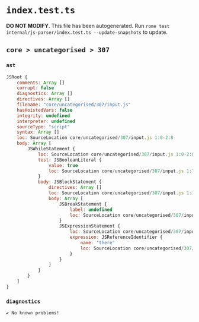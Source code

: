 # `index.test.ts`

**DO NOT MODIFY**. This file has been autogenerated. Run `rome test internal/js-parser/index.test.ts --update-snapshots` to update.

## `core > uncategorised > 307`

### `ast`

```javascript
JSRoot {
	comments: Array []
	corrupt: false
	diagnostics: Array []
	directives: Array []
	filename: "core/uncategorised/307/input.js"
	hasHoistedVars: false
	integrity: undefined
	interpreter: undefined
	sourceType: "script"
	syntax: Array []
	loc: SourceLocation core/uncategorised/307/input.js 1:0-2:8
	body: Array [
		JSWhileStatement {
			loc: SourceLocation core/uncategorised/307/input.js 1:0-2:8
			test: JSBooleanLiteral {
				value: true
				loc: SourceLocation core/uncategorised/307/input.js 1:7-1:11
			}
			body: JSBlockStatement {
				directives: Array []
				loc: SourceLocation core/uncategorised/307/input.js 1:13-2:8
				body: Array [
					JSBreakStatement {
						label: undefined
						loc: SourceLocation core/uncategorised/307/input.js 1:15-1:20
					}
					JSExpressionStatement {
						loc: SourceLocation core/uncategorised/307/input.js 2:0-2:6
						expression: JSReferenceIdentifier {
							name: "there"
							loc: SourceLocation core/uncategorised/307/input.js 2:0-2:5 (there)
						}
					}
				]
			}
		}
	]
}
```

### `diagnostics`

```
✔ No known problems!

```
